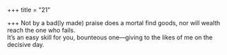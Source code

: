 +++
title = "21"

+++
Not by a bad(ly made) praise does a mortal find goods, nor will wealth  reach the one who fails.  
It’s an easy skill for you, bounteous one—giving to the likes of me on  the decisive day.  